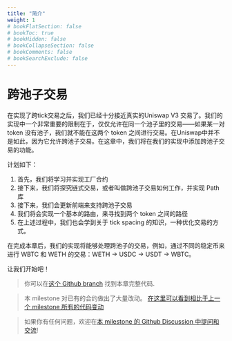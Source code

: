 ```yaml
---
title: "简介"
weight: 1
# bookFlatSection: false
# bookToc: true
# bookHidden: false
# bookCollapseSection: false
# bookComments: false
# bookSearchExclude: false
---
```


# 跨池子交易

在实现了跨tick交易之后，我们已经十分接近真实的Uniswap V3 交易了。我们的实现中一个非常重要的限制在于，仅仅允许在同一个池子里的交易——如果某一对 token 没有池子，我们就不能在这两个 token 之间进行交易。在Uniswap中并不是如此，因为它允许跨池子交易。在这章中，我们将在我们的实现中添加跨池子交易的功能。

计划如下：
1. 首先，我们将学习并实现工厂合约
2. 接下来，我们将探究链式交易，或者叫做跨池子交易如何工作，并实现 Path 库
3. 接下来，我们会更新前端来支持跨池子交易
4. 我们将会实现一个基本的路由，来寻找到两个 token 之间的路径
5. 在上述过程中，我们也会学到关于 tick spacing 的知识，一种优化交易的方式。

在完成本章后，我们的实现将能够处理跨池子的交易，例如，通过不同的稳定币来进行 WBTC 和 WETH 的交易：WETH → USDC → USDT → WBTC。

让我们开始吧！

> 你可以在[这个 Github branch](https://github.com/Jeiwan/uniswapv3-code/tree/milestone_4) 找到本章完整代码.

> 本 milestone 对已有的合约做出了大量改动。 [在这里可以看到相比于上一个 milestone 所有的代码变动](https://github.com/Jeiwan/uniswapv3-code/compare/milestone_3...milestone_4)

> 如果你有任何问题，欢迎在[本 milestone 的 Github Discussion 中提问和交流](https://github.com/Jeiwan/uniswapv3-book/discussions/categories/milestone-4-multi-pool-swaps)!

